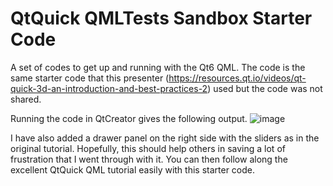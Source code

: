 # QtQuick QMLTests Sandbox Starter Code
A set of codes to get up and running with the Qt6 QML. The code is the same starter code that this presenter (https://resources.qt.io/videos/qt-quick-3d-an-introduction-and-best-practices-2) used but the code was not shared.

Running the code in QtCreator gives the following output. 
![image](https://user-images.githubusercontent.com/1354859/167202887-32bba9c4-d3df-469d-a2c1-665843879f1a.png)

I have also added a drawer panel on the right side with the sliders as in the original tutorial. Hopefully, this should help others in saving a lot of frustration that I went through with it. You can then follow along the excellent QtQuick QML tutorial easily with this starter code.
